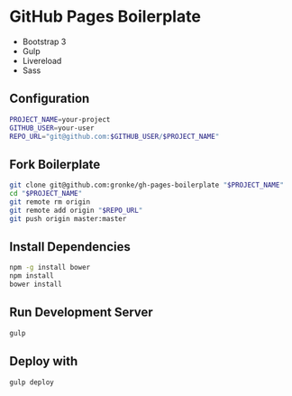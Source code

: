 # GitHub Pages Boilerplate

- Bootstrap 3
- Gulp
- Livereload
- Sass

## Configuration
```bash
PROJECT_NAME=your-project
GITHUB_USER=your-user
REPO_URL="git@github.com:$GITHUB_USER/$PROJECT_NAME"
```

## Fork Boilerplate
```bash
git clone git@github.com:gronke/gh-pages-boilerplate "$PROJECT_NAME"
cd "$PROJECT_NAME"
git remote rm origin
git remote add origin "$REPO_URL"
git push origin master:master
```

## Install Dependencies
```bash
npm -g install bower
npm install
bower install
```

## Run Development Server
```bash
gulp
```

## Deploy with
```bash
gulp deploy
```

